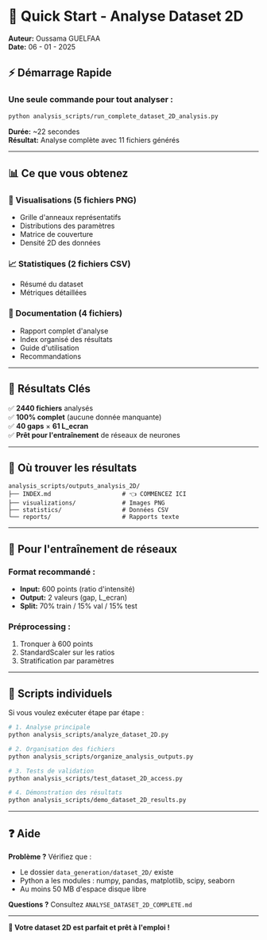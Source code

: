 # 🚀 Quick Start - Analyse Dataset 2D

**Auteur:** Oussama GUELFAA  
**Date:** 06 - 01 - 2025

## ⚡ Démarrage Rapide

### Une seule commande pour tout analyser :

```bash
python analysis_scripts/run_complete_dataset_2D_analysis.py
```

**Durée:** ~22 secondes  
**Résultat:** Analyse complète avec 11 fichiers générés

---

## 📊 Ce que vous obtenez

### 🎨 Visualisations (5 fichiers PNG)
- Grille d'anneaux représentatifs
- Distributions des paramètres  
- Matrice de couverture
- Densité 2D des données

### 📈 Statistiques (2 fichiers CSV)
- Résumé du dataset
- Métriques détaillées

### 📄 Documentation (4 fichiers)
- Rapport complet d'analyse
- Index organisé des résultats
- Guide d'utilisation
- Recommandations

---

## 🎯 Résultats Clés

✅ **2440 fichiers** analysés  
✅ **100% complet** (aucune donnée manquante)  
✅ **40 gaps** × **61 L_ecran**  
✅ **Prêt pour l'entraînement** de réseaux de neurones

---

## 📁 Où trouver les résultats

```
analysis_scripts/outputs_analysis_2D/
├── INDEX.md                    # 👈 COMMENCEZ ICI
├── visualizations/             # Images PNG
├── statistics/                 # Données CSV  
└── reports/                    # Rapports texte
```

---

## 🧠 Pour l'entraînement de réseaux

### Format recommandé :
- **Input:** 600 points (ratio d'intensité)
- **Output:** 2 valeurs (gap, L_ecran)
- **Split:** 70% train / 15% val / 15% test

### Préprocessing :
1. Tronquer à 600 points
2. StandardScaler sur les ratios
3. Stratification par paramètres

---

## 🔧 Scripts individuels

Si vous voulez exécuter étape par étape :

```bash
# 1. Analyse principale
python analysis_scripts/analyze_dataset_2D.py

# 2. Organisation des fichiers  
python analysis_scripts/organize_analysis_outputs.py

# 3. Tests de validation
python analysis_scripts/test_dataset_2D_access.py

# 4. Démonstration des résultats
python analysis_scripts/demo_dataset_2D_results.py
```

---

## ❓ Aide

**Problème ?** Vérifiez que :
- Le dossier `data_generation/dataset_2D/` existe
- Python a les modules : numpy, pandas, matplotlib, scipy, seaborn
- Au moins 50 MB d'espace disque libre

**Questions ?** Consultez `ANALYSE_DATASET_2D_COMPLETE.md`

---

**🎉 Votre dataset 2D est parfait et prêt à l'emploi !**
